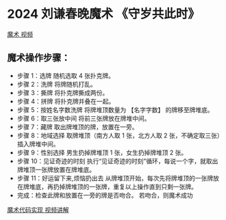# 2024 刘谦春晚魔术 《守岁共此时》

<script setup>
import demo from "./index.vue"
</script>

[魔术 视频](https://www.douyin.com/search/刘谦_2024_守岁共此时)

## 魔术操作步骤：
- 步骤 1：<TText type="tip">选牌</TText> 随机选取 <TText type="danger"> 4 </TText> 张扑克牌。
- 步骤 2：<TText type="tip">洗牌</TText> 将牌随机打乱。
- 步骤 3：<TText type="tip">撕牌</TText> 将扑克牌撕成两份。
- 步骤 4：<TText type="tip">拼牌</TText> 将扑克牌并叠在一起。
- 步骤 5：<TText type="tip">按姓名字数洗牌</TText> 将牌堆顶数量为 <TText type="warning">【名字字数】</TText> 的牌移至牌堆底。
- 步骤 6：<TText type="tip">取三张放中间</TText> 将前三张牌放在牌堆中间。
- 步骤 7：<TText type="tip">藏牌</TText> 取出牌堆顶的牌，放置在一旁。
- 步骤 8：<TText type="tip">地域选择</TText> 取牌堆顶（<TText type="danger">南方人取 1 张</TText>，<TText type="success">北方人取 2 张</TText>，<TText type="info">不确定取三张</TText>）插入牌堆中间。
- 步骤 9：<TText type="tip">性别选择</TText> <TText type="success">男生扔掉牌堆顶 1 张</TText>，<TText type="danger">女生扔掉牌堆顶 2 张</TText>。
- 步骤 10：<TText type="tip">见证奇迹的时刻</TText> 执行“见证奇迹的时刻”循环，每说一个字，就取出牌堆顶一张牌放置在牌堆底。
- 步骤 11：<TText type="tip">好运留下来,烦恼扔出去</TText> 从牌堆顶开始，每次先将牌堆顶的一张牌放在牌堆底，再扔掉牌堆顶的一张牌，重复以上操作直到只剩一张牌。
- 完成：检查此牌和放置在一旁的牌是否吻合。 <TText type="warning">若吻合，则魔术成功</TText>


[魔术代码实现 视频讲解](https://www.douyin.com/search/渡一Web前端学习频道_还原春晚刘谦魔术)

<demo></demo>